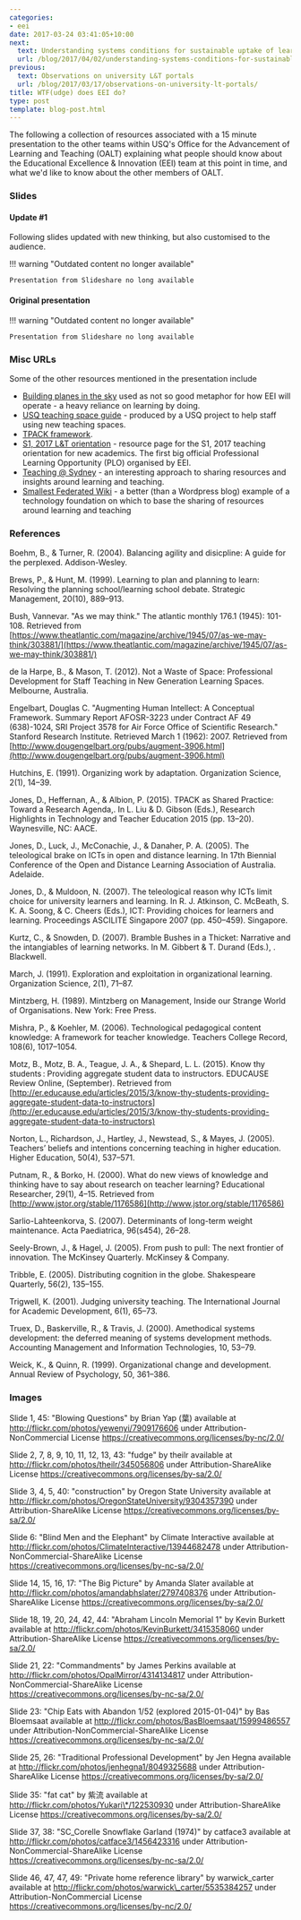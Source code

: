 ```yaml
---
categories:
- eei
date: 2017-03-24 03:41:05+10:00
next:
  text: Understanding systems conditions for sustainable uptake of learning analytics
  url: /blog/2017/04/02/understanding-systems-conditions-for-sustainable-uptake-of-learning-analytics/
previous:
  text: Observations on university L&T portals
  url: /blog/2017/03/17/observations-on-university-lt-portals/
title: WTF(udge) does EEI do?
type: post
template: blog-post.html
---
```

The following a collection of resources associated with a 15 minute presentation to the other teams within USQ's Office for the Advancement of Learning and Teaching (OALT) explaining what people should know about the Educational Excellence & Innovation (EEI) team at this point in time, and what we'd like to know about the other members of OALT.

### Slides

#### Update #1

Following slides updated with new thinking, but also customised to the audience.


!!! warning "Outdated content no longer available"

    Presentation from Slideshare no long available


#### Original presentation


!!! warning "Outdated content no longer available"

    Presentation from Slideshare no long available


### Misc URLs

Some of the other resources mentioned in the presentation include

- [Building planes in the sky](https://www.youtube.com/watch?v=Y7XW-mewUm8) used as not so good metaphor for how EEI will operate - a heavy reliance on learning by doing.
- [USQ teaching space guide](https://www.joomag.com/magazine/teaching-space-user-guide-introduction/0430227001460945544) - produced by a USQ project to help staff using new teaching spaces.
- [TPACK framework](http://tpack.org).
- [S1, 2017 L&T orientation](http://bit.ly/2017orient) - resource page for the S1, 2017 teaching orientation for new academics. The first big official Professional Learning Opportunity (PLO) organised by EEI.
- [Teaching @ Sydney](http://sydney.edu.au/education-portfolio/ei/teaching@sydney/) - an interesting approach to sharing resources and insights around learning and teaching.
- [Smallest Federated Wiki](https://en.wikipedia.org/wiki/Smallest_Federated_Wiki) - a better (than a Wordpress blog) example of a technology foundation on which to base the sharing of resources around learning and teaching

### References

Boehm, B., & Turner, R. (2004). Balancing agility and disicpline: A guide for the perplexed. Addison-Wesley.

Brews, P., & Hunt, M. (1999). Learning to plan and planning to learn: Resolving the planning school/learning school debate. Strategic Management, 20(10), 889–913.

Bush, Vannevar. "As we may think." The atlantic monthly 176.1 (1945): 101-108. Retrieved from [https://www.theatlantic.com/magazine/archive/1945/07/as-we-may-think/303881/](https://www.theatlantic.com/magazine/archive/1945/07/as-we-may-think/303881/)

de la Harpe, B., & Mason, T. (2012). Not a Waste of Space: Professional Development for Staff Teaching in New Generation Learning Spaces. Melbourne, Australia.

Engelbart, Douglas C. "Augmenting Human Intellect: A Conceptual Framework. Summary Report AFOSR-3223 under Contract AF 49 (638)-1024, SRI Project 3578 for Air Force Office of Scientific Research." Stanford Research Institute. Retrieved March 1 (1962): 2007. Retrieved from [http://www.dougengelbart.org/pubs/augment-3906.html](http://www.dougengelbart.org/pubs/augment-3906.html)

Hutchins, E. (1991). Organizing work by adaptation. Organization Science, 2(1), 14–39.

Jones, D., Heffernan, A., & Albion, P. (2015). TPACK as Shared Practice: Toward a Research Agenda,. In L. Liu & D. Gibson (Eds.), Research Highlights in Technology and Teacher Education 2015 (pp. 13–20). Waynesville, NC: AACE.

Jones, D., Luck, J., McConachie, J., & Danaher, P. A. (2005). The teleological brake on ICTs in open and distance learning. In 17th Biennial Conference of the Open and Distance Learning Association of Australia. Adelaide.

Jones, D., & Muldoon, N. (2007). The teleological reason why ICTs limit choice for university learners and learning. In R. J. Atkinson, C. McBeath, S. K. A. Soong, & C. Cheers (Eds.), ICT: Providing choices for learners and learning. Proceedings ASCILITE Singapore 2007 (pp. 450–459). Singapore.

Kurtz, C., & Snowden, D. (2007). Bramble Bushes in a Thicket: Narrative and the intangiables of learning networks. In M. Gibbert & T. Durand (Eds.), . Blackwell.

March, J. (1991). Exploration and exploitation in organizational learning. Organization Science, 2(1), 71–87.

Mintzberg, H. (1989). Mintzberg on Management, Inside our Strange World of Organisations. New York: Free Press.

Mishra, P., & Koehler, M. (2006). Technological pedagogical content knowledge: A framework for teacher knowledge. Teachers College Record, 108(6), 1017–1054.

Motz, B., Motz, B. A., Teague, J. A., & Shepard, L. L. (2015). Know thy students : Providing aggregate student data to instructors. EDUCAUSE Review Online, (September). Retrieved from [http://er.educause.edu/articles/2015/3/know-thy-students-providing-aggregate-student-data-to-instructors](http://er.educause.edu/articles/2015/3/know-thy-students-providing-aggregate-student-data-to-instructors)

Norton, L., Richardson, J., Hartley, J., Newstead, S., & Mayes, J. (2005). Teachers’ beliefs and intentions concerning teaching in higher education. Higher Education, 50(4), 537–571.

Putnam, R., & Borko, H. (2000). What do new views of knowledge and thinking have to say about research on teacher learning? Educational Researcher, 29(1), 4–15. Retrieved from [http://www.jstor.org/stable/1176586](http://www.jstor.org/stable/1176586)

Sarlio-Lahteenkorva, S. (2007). Determinants of long-term weight maintenance. Acta Paediatrica, 96(s454), 26–28.

Seely-Brown, J., & Hagel, J. (2005). From push to pull: The next frontier of innovation. The McKinsey Quarterly. McKinsey & Company.

Tribble, E. (2005). Distributing cognition in the globe. Shakespeare Quarterly, 56(2), 135–155.

Trigwell, K. (2001). Judging university teaching. The International Journal for Academic Development, 6(1), 65–73.

Truex, D., Baskerville, R., & Travis, J. (2000). Amethodical systems development: the deferred meaning of systems development methods. Accounting Management and Information Technologies, 10, 53–79.

Weick, K., & Quinn, R. (1999). Organizational change and development. Annual Review of Psychology, 50, 361–386. 

### Images

Slide 1, 45: "Blowing Questions" by Brian Yap (葉) available at http://flickr.com/photos/yewenyi/7909176606 under Attribution-NonCommercial License https://creativecommons.org/licenses/by-nc/2.0/

Slide 2, 7, 8, 9, 10, 11, 12, 13, 43: "fudge" by theilr available at http://flickr.com/photos/theilr/345056806 under Attribution-ShareAlike License https://creativecommons.org/licenses/by-sa/2.0/

Slide 3, 4, 5, 40: "construction" by Oregon State University available at http://flickr.com/photos/OregonStateUniversity/9304357390 under Attribution-ShareAlike License https://creativecommons.org/licenses/by-sa/2.0/

Slide 6: "Blind Men and the Elephant" by Climate Interactive available at http://flickr.com/photos/ClimateInteractive/13944682478 under Attribution-NonCommercial-ShareAlike License https://creativecommons.org/licenses/by-nc-sa/2.0/

Slide 14, 15, 16, 17: "The Big Picture" by Amanda Slater available at http://flickr.com/photos/amandabhslater/2797408376 under Attribution-ShareAlike License https://creativecommons.org/licenses/by-sa/2.0/

Slide 18, 19, 20, 24, 42, 44: "Abraham Lincoln Memorial 1" by Kevin Burkett available at http://flickr.com/photos/KevinBurkett/3415358060 under Attribution-ShareAlike License https://creativecommons.org/licenses/by-sa/2.0/

Slide 21, 22: "Commandments" by James Perkins available at http://flickr.com/photos/OpalMirror/4314134817 under Attribution-NonCommercial-ShareAlike License https://creativecommons.org/licenses/by-nc-sa/2.0/

Slide 23: "Chip Eats with Abandon 1/52 (explored 2015-01-04)" by Bas Bloemsaat available at http://flickr.com/photos/BasBloemsaat/15999486557 under Attribution-NonCommercial-ShareAlike License https://creativecommons.org/licenses/by-nc-sa/2.0/

Slide 25, 26: "Traditional Professional Development" by Jen Hegna available at http://flickr.com/photos/jenhegna1/8049325688 under Attribution-ShareAlike License https://creativecommons.org/licenses/by-sa/2.0/

Slide 35: "fat cat" by 紫流 available at http://flickr.com/photos/Yukari\*/122530930 under Attribution-ShareAlike License https://creativecommons.org/licenses/by-sa/2.0/

Slide 37, 38: "SC\_Corelle Snowflake Garland (1974)" by catface3 available at http://flickr.com/photos/catface3/1456423316 under Attribution-NonCommercial-ShareAlike License https://creativecommons.org/licenses/by-nc-sa/2.0/

Slide 46, 47, 47, 49: "Private home reference library" by warwick\_carter available at http://flickr.com/photos/warwick\_carter/5535384257 under Attribution-NonCommercial License https://creativecommons.org/licenses/by-nc/2.0/
